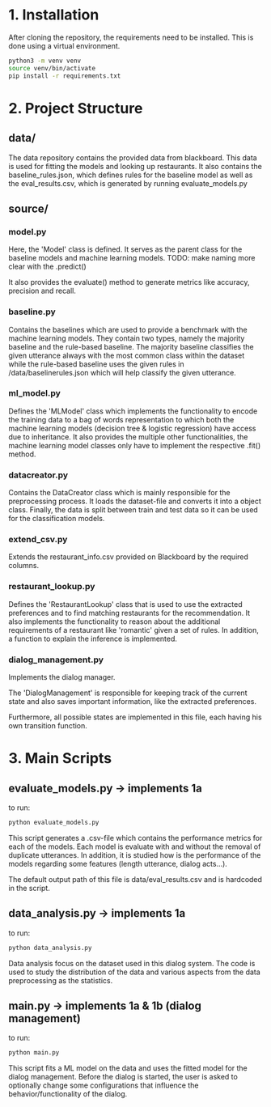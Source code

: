 # 1. Installation
After cloning the repository, the requirements need to be installed. This is done using a virtual environment.

```bash
python3 -m venv venv
source venv/bin/activate
pip install -r requirements.txt
```


# 2. Project Structure
## data/
The data repository contains the provided data from blackboard. This data is used for fitting the models and looking up restaurants.
It also contains the baseline_rules.json, which defines rules for the baseline model as well as the eval_results.csv, which is generated by running evaluate_models.py
## source/

### model.py
Here, the 'Model' class is defined. It serves as the parent class for the baseline models and machine learning models.
TODO: make naming more clear with the .predict()

It also provides the evaluate() method to generate metrics like accuracy, precision and recall.

### baseline.py
Contains the baselines which are used to provide a benchmark with the machine learning models. They contain two types, namely the majority baseline and the rule-based baseline. The majority baseline classifies the given utterance always with the most common class within the dataset while the rule-based baseline uses the given rules in /data/baselinerules.json which will help classify the given utterance.

### ml_model.py
Defines the 'MLModel' class which implements the functionality to encode the training data to a bag of words representation to which both the machine learning models (decision tree & logistic regression) have access due to inheritance. It also provides the multiple other functionalities, the machine learning model classes only have to implement the respective .fit() method.
### datacreator.py
Contains the DataCreator class which is mainly responsible for the preprocessing process. It loads the dataset-file and converts it into a object class. Finally, the data is split between train and test data so it can be used for the classification models. 


### extend_csv.py
Extends the restaurant_info.csv provided on Blackboard by the required columns.


### restaurant_lookup.py
Defines the 'RestaurantLookup' class that is used to use the extracted preferences and to find matching restaurants for the recommendation.
It also implements the functionality to reason about the additional requirements of a restaurant like 'romantic' given a set of rules. In addition, a function to explain the inference is implemented.


### dialog_management.py
Implements the dialog manager. 

The 'DialogManagement' is responsible for keeping track of the current state and also saves important information, like the extracted preferences.

Furthermore, all possible states are implemented in this file, each having his own transition function.


# 3. Main Scripts
## evaluate_models.py -> implements 1a
to run: 
```bash
python evaluate_models.py
```

This script generates a .csv-file which contains the performance metrics for each of the models. Each model is evaluate with and without the removal of duplicate utterances. In addition, it is studied how is the performance of the models regarding some features (length utterance, dialog acts...).

The default output path of this file is data/eval_results.csv and is hardcoded in the script.

## data_analysis.py -> implements 1a
to run: 
```bash
python data_analysis.py
```

Data analysis focus on the dataset used in this dialog system. The code is used to study the distribution of the data and various aspects from the data preprocessing as the statistics.

## main.py -> implements 1a & 1b (dialog management)
to run: 
```bash
python main.py
```

This script fits a ML model on the data and uses the fitted model for the dialog management. Before the dialog is started, the user is asked to optionally change some configurations that influence the behavior/functionality of the dialog. 